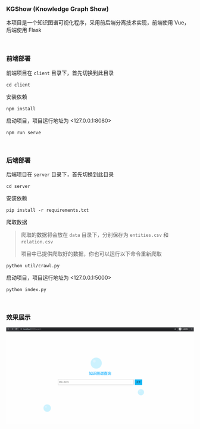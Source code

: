 ### KGShow (Knowledge Graph Show)

本项目是一个知识图谱可视化程序，采用前后端分离技术实现，前端使用 Vue，后端使用 Flask

<br/>

### 前端部署

前端项目在 `client` 目录下，首先切换到此目录

```shell
cd client
```

安装依赖

```shell
npm install
```

启动项目，项目运行地址为 <127.0.0.1:8080>

```shell
npm run serve
```

<br/>

### 后端部署

后端项目在 `server` 目录下，首先切换到此目录

```shell
cd server
```

安装依赖

```shell
pip install -r requirements.txt
```

爬取数据

> 爬取的数据将会放在 `data` 目录下，分别保存为 `entities.csv` 和 `relation.csv`
>
> 项目中已提供爬取好的数据，你也可以运行以下命令重新爬取

```shell
python util/crawl.py
```

启动项目，项目运行地址为 <127.0.0.1:5000>

```shell
python index.py
```

<br/>

### 效果展示

![效果展示](show.gif)